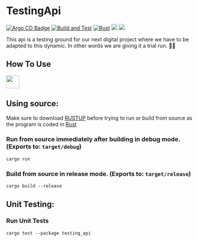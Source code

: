 # TestingApi

[![Argo CD Badge](https://argocd.nzdev.org/api/badge?name=testing-api&revision=true)](https://argocd.nzdev.org/applications/argocd/testing-api)
[![Build and Test](https://github.com/Notliam99/TestingApi/actions/workflows/dockerBuild.yaml/badge.svg)](https://github.com/Notliam99/TestingApi/actions/workflows/dockerBuild.yaml)
[![Rust](https://github.com/Notliam99/TestingApi/actions/workflows/compileAndTest.yaml/badge.svg)](https://github.com/Notliam99/TestingApi/actions/workflows/compileAndTest.yaml)
[<img src="https://img.shields.io/badge/DockerHub-Images-blue.svg?logo=docker">](https://hub.docker.com/r/asskit/testing_api)
[<img src="https://img.shields.io/badge/GHCR-Images-green.svg?logo=github">](https://github.com/Notliam99/TestingApi/pkgs/container/testingapi)

This api is a testing ground for our next digital project where we have to be adapted to this dynamic. In other words we are giving it a trial run. 👍🏿

## How To Use

[<img src="https://img.shields.io/badge/Prebuilt%20Binaries-29b9cc.svg" height="35">](https://github.com/Notliam99/TestingApi/releases/latest)
</br>

## Using source:

Make sure to download [RUSTUP](rustup.rs) before trying to run or build from source as the program is coded in [Rust](https://www.rust-lang.org/)

### Run from source immediately after building in debug mode. (Exports to: `target/debug`)
```zhs
cargo run
```


### Build from source in release mode. (Exports to: `target/release`)
```zhs
cargo build --release 
```

## Unit Testing:

### Run Unit Tests
```zhs
cargo test --package testing_api
```

